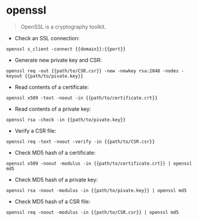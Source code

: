 # openssl

> OpenSSL is a cryptography toolkit.

- Check an SSL connection:

`openssl s_client -connect {{domain}}:{{port}}`

- Generate new private key and CSR:

`openssl req -out {{path/to/CSR.csr}} -new -newkey rsa:2048 -nodes -keyout {{path/to/pivate.key}}`

- Read contents of a certificate:

`openssl x509 -text -noout -in {{path/to/certificate.crt}}`

- Read contents of a private key:

`openssl rsa -check -in {{path/to/pivate.key}}`

- Verify a CSR file:

`openssl req -text -noout -verify -in {{path/to/CSR.csr}}`

- Check MD5 hash of a certificate:

`openssl x509 -noout -modulus -in {{path/to/certificate.crt}} | openssl md5`

- Check MD5 hash of a private key:

`openssl rsa -noout -modulus -in {{path/to/pivate.key}} | openssl md5`

- Check MD5 hash of a CSR file:

`openssl req -noout -modulus -in {{path/to/CSR.csr}} | openssl md5`
